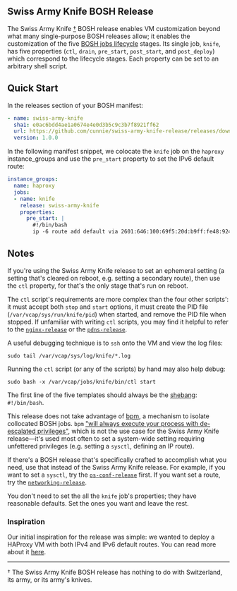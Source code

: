 ## Swiss Army Knife BOSH Release

The Swiss Army Knife [†](#dagger) BOSH release enables VM customization beyond
what many single-purpose BOSH releases allow; it enables the customization of
the five [BOSH jobs lifecycle](https://bosh.io/docs/job-lifecycle/) stages.  Its
single job, `knife`, has five properties (`ctl`, `drain`, `pre_start`,
`post_start`, and `post_deploy`) which correspond to the lifecycle stages. Each
property can be set to an arbitrary shell script.

## Quick Start

In the releases section of your BOSH manifest:

```yaml
- name: swiss-army-knife
  sha1: e0ac6bdd4ae1a0674e4e0d3b5c9c3b7f8921ff62
  url: https://github.com/cunnie/swiss-army-knife-release/releases/download/1.0.0/swiss-army-knife-release-1.0.0.tgz
  version: 1.0.0
```

In the following manifest snippet, we colocate the `knife` job on the
`haproxy` instance_groups and use the `pre_start` property to set the IPv6
default route:

```yaml
instance_groups:
  name: haproxy
  jobs:
  - name: knife
    release: swiss-army-knife
    properties:
      pre_start: |
        #!/bin/bash
        ip -6 route add default via 2601:646:100:69f5:20d:b9ff:fe48:9249
```

## Notes

If you're using the Swiss Army Knife release to set an ephemeral setting (a
setting that's cleared on reboot, e.g. setting a secondary route), then use the
`ctl` property, for that's the only stage that's run on reboot.

The `ctl` script's requirements are more complex than the four other scripts':
it must accept both `stop` and `start` options, it must create the PID file
(`/var/vcap/sys/run/knife/pid`) when started, and remove the PID file when
stopped. If unfamiliar with writing `ctl` scripts, you may find it helpful to
refer to the
[`nginx-release`](https://github.com/cloudfoundry-community/nginx-release/blob/b00e3c8e9f000f7bf190a35ea930ad866bcfed2f/jobs/nginx/templates/ctl.sh)
or the
[`pdns-release`](https://github.com/cloudfoundry-community/pdns-release/blob/b3401506005398ed516e5bccfb5e6da84cc91df0/jobs/pdns/templates/ctl.erb).

A useful debugging technique is to `ssh` onto the VM and view the log files:

```
sudo tail /var/vcap/sys/log/knife/*.log
```

Running the `ctl` script (or any of the scripts) by hand may also help debug:

```
sudo bash -x /var/vcap/jobs/knife/bin/ctl start
```

The first line of the five templates should always be the
[shebang](https://en.wikipedia.org/wiki/Shebang_(Unix)): `#!/bin/bash`.

This release does not take advantage of [bpm](https://bosh.io/docs/bpm/bpm/), a
mechanism to isolate collocated BOSH jobs. `bpm` ["will always execute your
process with de-escalated
privileges"](https://bosh.io/docs/bpm/transitioning/#executable), which is not
the use case for the Swiss Army Knife release—it's used most often to set a
system-wide setting requiring unfettered privileges (e.g. setting a `sysctl`,
defining an IP route).

If there's a BOSH release that's specifically crafted to accomplish what you
need, use that instead of the Swiss Army Knife release. For example, if you want
to set a `sysctl`, try the
[`os-conf-release`](https://github.com/cloudfoundry/os-conf-release) first. If
you want set a route, try the
[`networking-release`](https://github.com/cloudfoundry/networking-release).

You don't need to set the all the `knife` job's properties; they have
reasonable defaults. Set the ones you want and leave the rest.

### Inspiration

Our initial inspiration for the release was simple: we wanted to deploy
a HAProxy VM with both IPv4 and IPv6 default routes. You can read more about it
[here](docs/inspiration.md).

---

<a id="dagger">†</a> The Swiss Army Knife BOSH release has nothing to do
with Switzerland, its army, or its army's knives.
